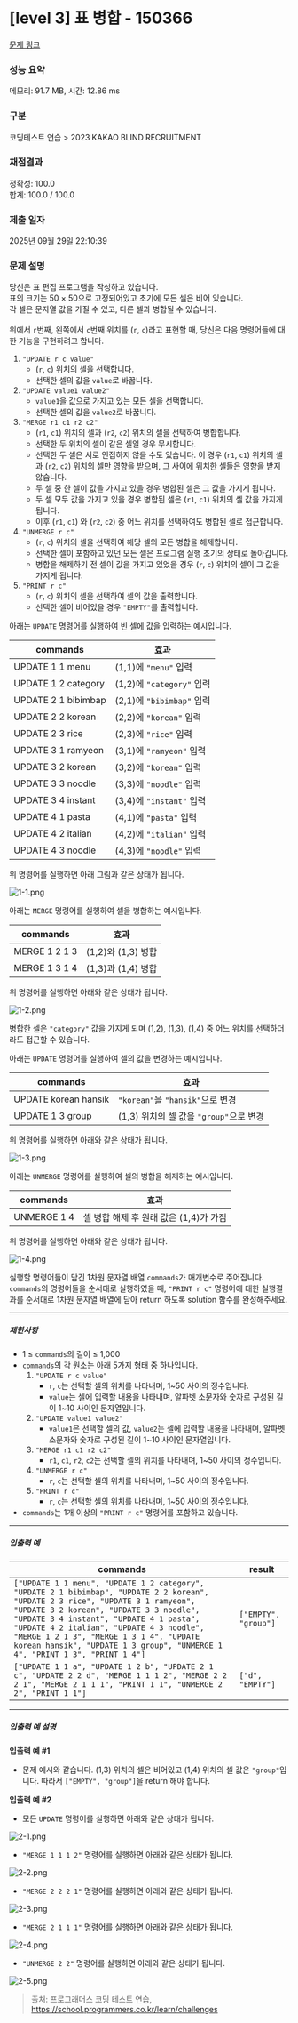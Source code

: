 # [level 3] 표 병합 - 150366 

[문제 링크](https://school.programmers.co.kr/learn/courses/30/lessons/150366) 

### 성능 요약

메모리: 91.7 MB, 시간: 12.86 ms

### 구분

코딩테스트 연습 > 2023 KAKAO BLIND RECRUITMENT

### 채점결과

정확성: 100.0<br/>합계: 100.0 / 100.0

### 제출 일자

2025년 09월 29일 22:10:39

### 문제 설명

<p>당신은 표 편집 프로그램을 작성하고 있습니다. <br>
표의 크기는 50 × 50으로 고정되어있고 초기에 모든 셀은 비어 있습니다. <br>
각 셀은 문자열 값을 가질 수 있고, 다른 셀과 병합될 수 있습니다.<br><br>
위에서 <code>r</code>번째, 왼쪽에서 <code>c</code>번째 위치를 (<code>r</code>, <code>c</code>)라고 표현할 때, 당신은 다음 명령어들에 대한 기능을 구현하려고 합니다.  </p>

<ol>
<li> <code>"UPDATE r c value"</code>

<ul>
<li>(<code>r</code>, <code>c</code>) 위치의 셀을 선택합니다.</li>
<li>선택한 셀의 값을 <code>value</code>로 바꿉니다.</li>
</ul></li>
<li> <code>"UPDATE value1 value2"</code>

<ul>
<li><code>value1</code>을 값으로 가지고 있는 모든 셀을 선택합니다.</li>
<li>선택한 셀의 값을 <code>value2</code>로 바꿉니다.</li>
</ul></li>
<li> <code>"MERGE r1 c1 r2 c2"</code><br>

<ul>
<li>(<code>r1</code>, <code>c1</code>) 위치의 셀과 (<code>r2</code>, <code>c2</code>) 위치의 셀을 선택하여 병합합니다.</li>
<li>선택한 두 위치의 셀이 같은 셀일 경우 무시합니다.</li>
<li>선택한 두 셀은 서로 인접하지 않을 수도 있습니다. 이 경우 (<code>r1</code>, <code>c1</code>) 위치의 셀과 (<code>r2</code>, <code>c2</code>) 위치의 셀만 영향을 받으며, 그 사이에 위치한 셀들은 영향을 받지 않습니다.</li>
<li>두 셀 중 한 셀이 값을 가지고 있을 경우 병합된 셀은 그 값을 가지게 됩니다.</li>
<li>두 셀 모두 값을 가지고 있을 경우 병합된 셀은 (<code>r1</code>, <code>c1</code>) 위치의 셀 값을 가지게 됩니다.</li>
<li>이후 (<code>r1</code>, <code>c1</code>) 와 (<code>r2</code>, <code>c2</code>) 중 어느 위치를 선택하여도 병합된 셀로 접근합니다.</li>
</ul></li>
<li> <code>"UNMERGE r c"</code>

<ul>
<li>(<code>r</code>, <code>c</code>) 위치의 셀을 선택하여 해당 셀의 모든 병합을 해제합니다.</li>
<li>선택한 셀이 포함하고 있던 모든 셀은 프로그램 실행 초기의 상태로 돌아갑니다.</li>
<li>병합을 해제하기 전 셀이 값을 가지고 있었을 경우 (<code>r</code>, <code>c</code>) 위치의 셀이 그 값을 가지게 됩니다.</li>
</ul></li>
<li> <code>"PRINT r c"</code>

<ul>
<li>(<code>r</code>, <code>c</code>) 위치의 셀을 선택하여 셀의 값을 출력합니다.</li>
<li>선택한 셀이 비어있을 경우 <code>"EMPTY"</code>를 출력합니다.</li>
</ul></li>
</ol>

<p>아래는 <code>UPDATE</code> 명령어를 실행하여 빈 셀에 값을 입력하는 예시입니다. </p>
<table class="table">
        <thead><tr>
<th>commands</th>
<th>효과</th>
</tr>
</thead>
        <tbody><tr>
<td>UPDATE 1 1 menu</td>
<td>(1,1)에 <code>"menu"</code> 입력</td>
</tr>
<tr>
<td>UPDATE 1 2 category</td>
<td>(1,2)에 <code>"category"</code> 입력</td>
</tr>
<tr>
<td>UPDATE 2 1 bibimbap</td>
<td>(2,1)에 <code>"bibimbap"</code> 입력</td>
</tr>
<tr>
<td>UPDATE 2 2 korean</td>
<td>(2,2)에 <code>"korean"</code> 입력</td>
</tr>
<tr>
<td>UPDATE 2 3 rice</td>
<td>(2,3)에 <code>"rice"</code> 입력</td>
</tr>
<tr>
<td>UPDATE 3 1 ramyeon</td>
<td>(3,1)에 <code>"ramyeon"</code> 입력</td>
</tr>
<tr>
<td>UPDATE 3 2 korean</td>
<td>(3,2)에 <code>"korean"</code> 입력</td>
</tr>
<tr>
<td>UPDATE 3 3 noodle</td>
<td>(3,3)에 <code>"noodle"</code> 입력</td>
</tr>
<tr>
<td>UPDATE 3 4 instant</td>
<td>(3,4)에 <code>"instant"</code> 입력</td>
</tr>
<tr>
<td>UPDATE 4 1 pasta</td>
<td>(4,1)에 <code>"pasta"</code> 입력</td>
</tr>
<tr>
<td>UPDATE 4 2 italian</td>
<td>(4,2)에 <code>"italian"</code> 입력</td>
</tr>
<tr>
<td>UPDATE 4 3 noodle</td>
<td>(4,3)에 <code>"noodle"</code> 입력</td>
</tr>
</tbody>
      </table>
<p>위 명령어를 실행하면 아래 그림과 같은 상태가 됩니다.</p>

<p><img src="https://grepp-programmers.s3.ap-northeast-2.amazonaws.com/files/production/d05f1a33-d67a-401a-a8f2-cc73e80a7f26/1-1.png" title="" alt="1-1.png"></p>

<p>아래는 <code>MERGE</code> 명령어를 실행하여 셀을 병합하는 예시입니다. </p>
<table class="table">
        <thead><tr>
<th>commands</th>
<th>효과</th>
</tr>
</thead>
        <tbody><tr>
<td>MERGE 1 2 1 3</td>
<td>(1,2)와 (1,3) 병합</td>
</tr>
<tr>
<td>MERGE 1 3 1 4</td>
<td>(1,3)과 (1,4) 병합</td>
</tr>
</tbody>
      </table>
<p>위 명령어를 실행하면 아래와 같은 상태가 됩니다.</p>

<p><img src="https://grepp-programmers.s3.ap-northeast-2.amazonaws.com/files/production/4a7cab89-0512-40b2-bf95-9bcfeff99830/1-2.png" title="" alt="1-2.png"></p>

<p>병합한 셀은 <code>"category"</code> 값을 가지게 되며 (1,2), (1,3), (1,4) 중 어느 위치를 선택하더라도 접근할 수 있습니다.  </p>

<p>아래는 <code>UPDATE</code> 명령어를 실행하여 셀의 값을 변경하는 예시입니다. </p>
<table class="table">
        <thead><tr>
<th>commands</th>
<th>효과</th>
</tr>
</thead>
        <tbody><tr>
<td>UPDATE korean hansik</td>
<td><code>"korean"</code>을 <code>"hansik"</code>으로 변경</td>
</tr>
<tr>
<td>UPDATE 1 3 group</td>
<td>(1,3) 위치의 셀 값을 <code>"group"</code>으로 변경</td>
</tr>
</tbody>
      </table>
<p>위 명령어를 실행하면 아래와 같은 상태가 됩니다.</p>

<p><img src="https://grepp-programmers.s3.ap-northeast-2.amazonaws.com/files/production/211b0331-1768-41a3-87d6-6d56356c5b7e/1-3.png" title="" alt="1-3.png"></p>

<p>아래는 <code>UNMERGE</code> 명령어를 실행하여 셀의 병합을 해제하는 예시입니다.</p>
<table class="table">
        <thead><tr>
<th>commands</th>
<th>효과</th>
</tr>
</thead>
        <tbody><tr>
<td>UNMERGE 1 4</td>
<td>셀 병합 해제 후 원래 값은 (1,4)가 가짐</td>
</tr>
</tbody>
      </table>
<p>위 명령어를 실행하면 아래와 같은 상태가 됩니다.</p>

<p><img src="https://grepp-programmers.s3.ap-northeast-2.amazonaws.com/files/production/2e9b0ad6-0c8c-45f6-8a8a-8a8a3d5625c3/1-4.png" title="" alt="1-4.png"></p>

<p>실행할 명령어들이 담긴 1차원 문자열 배열 <code>commands</code>가 매개변수로 주어집니다. <code>commands</code>의 명령어들을 순서대로 실행하였을 때, <code>"PRINT r c"</code> 명령어에 대한 실행결과를 순서대로 1차원 문자열 배열에 담아 return 하도록 solution 함수를 완성해주세요.</p>

<hr>

<h5>제한사항</h5>

<ul>
<li>1 ≤ <code>commands</code>의 길이 ≤ 1,000</li>
<li><code>commands</code>의 각 원소는 아래 5가지 형태 중 하나입니다.

<ol>
<li><code>"UPDATE r c value"</code>

<ul>
<li><code>r</code>, <code>c</code>는 선택할 셀의 위치를 나타내며, 1~50 사이의 정수입니다.</li>
<li><code>value</code>는 셀에 입력할 내용을 나타내며, 알파벳 소문자와 숫자로 구성된 길이 1~10 사이인 문자열입니다.</li>
</ul></li>
<li><code>"UPDATE value1 value2"</code>

<ul>
<li><code>value1</code>은 선택할 셀의 값, <code>value2</code>는 셀에 입력할 내용을 나타내며, 알파벳 소문자와 숫자로 구성된 길이 1~10 사이인 문자열입니다.</li>
</ul></li>
<li><code>"MERGE r1 c1 r2 c2"</code><br>

<ul>
<li><code>r1</code>, <code>c1</code>, <code>r2</code>, <code>c2</code>는 선택할 셀의 위치를 나타내며, 1~50 사이의 정수입니다.</li>
</ul></li>
<li><code>"UNMERGE r c"</code>

<ul>
<li><code>r</code>, <code>c</code>는 선택할 셀의 위치를 나타내며, 1~50 사이의 정수입니다.</li>
</ul></li>
<li><code>"PRINT r c"</code><br>

<ul>
<li><code>r</code>, <code>c</code>는 선택할 셀의 위치를 나타내며, 1~50 사이의 정수입니다.</li>
</ul></li>
</ol></li>
<li><code>commands</code>는 1개 이상의 <code>"PRINT r c"</code> 명령어를 포함하고 있습니다.</li>
</ul>

<hr>

<h5>입출력 예</h5>
<table class="table">
        <thead><tr>
<th>commands</th>
<th>result</th>
</tr>
</thead>
        <tbody><tr>
<td><code>["UPDATE 1 1 menu", "UPDATE 1 2 category", "UPDATE 2 1 bibimbap", "UPDATE 2 2 korean", "UPDATE 2 3 rice", "UPDATE 3 1 ramyeon", "UPDATE 3 2 korean", "UPDATE 3 3 noodle", "UPDATE 3 4 instant", "UPDATE 4 1 pasta", "UPDATE 4 2 italian", "UPDATE 4 3 noodle", "MERGE 1 2 1 3", "MERGE 1 3 1 4", "UPDATE korean hansik", "UPDATE 1 3 group", "UNMERGE 1 4", "PRINT 1 3", "PRINT 1 4"]</code></td>
<td><code>["EMPTY", "group"]</code></td>
</tr>
<tr>
<td><code>["UPDATE 1 1 a", "UPDATE 1 2 b", "UPDATE 2 1 c", "UPDATE 2 2 d", "MERGE 1 1 1 2", "MERGE 2 2 2 1", "MERGE 2 1 1 1", "PRINT 1 1", "UNMERGE 2 2", "PRINT 1 1"]</code></td>
<td><code>["d", "EMPTY"]</code></td>
</tr>
</tbody>
      </table>
<hr>

<h5>입출력 예 설명</h5>

<p><strong>입출력 예 #1</strong></p>

<ul>
<li>문제 예시와 같습니다. (1,3) 위치의 셀은 비어있고 (1,4) 위치의 셀 값은 <code>"group"</code>입니다. 따라서 <code>["EMPTY", "group"]</code>을 return 해야 합니다.</li>
</ul>

<p><strong>입출력 예 #2</strong></p>

<ul>
<li>모든 <code>UPDATE</code> 명령어를 실행하면 아래와 같은 상태가 됩니다.</li>
</ul>

<p><img src="https://grepp-programmers.s3.ap-northeast-2.amazonaws.com/files/production/8225f0c5-3d16-4b18-9b7e-412069c95c87/2-1.png" title="" alt="2-1.png"></p>

<ul>
<li><code>"MERGE 1 1 1 2"</code> 명령어를 실행하면 아래와 같은 상태가 됩니다.</li>
</ul>

<p><img src="https://grepp-programmers.s3.ap-northeast-2.amazonaws.com/files/production/553d60bd-2f3d-4c51-8da6-d97534275ed8/2-2.png" title="" alt="2-2.png"></p>

<ul>
<li><code>"MERGE 2 2 2 1"</code> 명령어를 실행하면 아래와 같은 상태가 됩니다.</li>
</ul>

<p><img src="https://grepp-programmers.s3.ap-northeast-2.amazonaws.com/files/production/b52ef688-b183-4e3f-9024-62fc3c1ee6fd/2-3.png" title="" alt="2-3.png"></p>

<ul>
<li><code>"MERGE 2 1 1 1"</code> 명령어를 실행하면 아래와 같은 상태가 됩니다.</li>
</ul>

<p><img src="https://grepp-programmers.s3.ap-northeast-2.amazonaws.com/files/production/2ae0c82d-d090-4183-a8dc-8357fe520bf7/2-4.png" title="" alt="2-4.png"></p>

<ul>
<li><code>"UNMERGE 2 2"</code> 명령어를 실행하면 아래와 같은 상태가 됩니다.</li>
</ul>

<p><img src="https://grepp-programmers.s3.ap-northeast-2.amazonaws.com/files/production/bb1128a2-38fd-4e27-b675-27838d0186da/2-5.png" title="" alt="2-5.png"></p>


> 출처: 프로그래머스 코딩 테스트 연습, https://school.programmers.co.kr/learn/challenges
